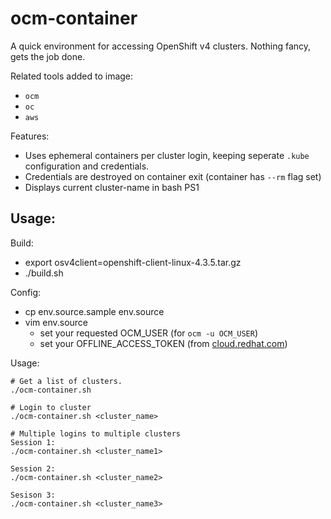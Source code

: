 # ocm-container

A quick environment for accessing OpenShift v4 clusters. Nothing fancy, gets the job done.

Related tools added to image:
* `ocm`
* `oc`
* `aws`

Features:
* Uses ephemeral containers per cluster login, keeping seperate `.kube` configuration and credentials.
* Credentials are destroyed on container exit (container has `--rm` flag set)
* Displays current cluster-name in bash PS1

## Usage:

Build:

* export osv4client=openshift-client-linux-4.3.5.tar.gz
* ./build.sh

Config:

* cp env.source.sample env.source
* vim env.source
  * set your requested OCM_USER (for `ocm -u OCM_USER`)
  * set your OFFLINE_ACCESS_TOKEN (from [cloud.redhat.com](https://cloud.redhat.com/))

Usage:

```
# Get a list of clusters.
./ocm-container.sh

# Login to cluster
./ocm-container.sh <cluster_name>

# Multiple logins to multiple clusters
Session 1:
./ocm-container.sh <cluster_name1>

Session 2:
./ocm-container.sh <cluster_name2>

Sesison 3:
./ocm-container.sh <cluster_name3>
```

